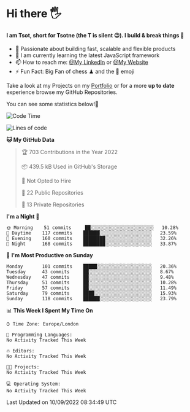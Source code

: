 # Hi there :raised_hand_with_fingers_splayed:
#### I am Tsot, short for Tsotne (the T is silent :wink:). I build & break things :space_invader:
- :telescope: Passionate about building fast, scalable and flexible products
- :seedling: I am currently learning the latest JavaScript framework 
- :mailbox: How to reach me: [@My LinkedIn](https://www.linkedin.com/in/tsotne-gvadzabia/) or [@My Website](https://tsotne.co.uk/contact)
- :zap: Fun Fact: Big Fan of chess ♟ and the 👾 emoji

Take a look at my Projects on my [Portfolio](https://tsotne.co.uk/) or for a more **up to date** experience browse my GitHub Repositories.

You can see some statistics below!:space_invader:
<!--START_SECTION:waka-->
![Code Time](http://img.shields.io/badge/Code%20Time-761%20hrs%202%20mins-blue)

![Lines of code](https://img.shields.io/badge/From%20Hello%20World%20I%27ve%20Written-625%20Thousand%20lines%20of%20code-blue)

**🐱 My GitHub Data** 

> 🏆 703 Contributions in the Year 2022
 > 
> 📦 439.5 kB Used in GitHub's Storage 
 > 
> 🚫 Not Opted to Hire
 > 
> 📜 22 Public Repositories 
 > 
> 🔑 13 Private Repositories  
 > 
**I'm a Night 🦉** 

```text
🌞 Morning    51 commits     ██░░░░░░░░░░░░░░░░░░░░░░░   10.28% 
🌆 Daytime    117 commits    ██████░░░░░░░░░░░░░░░░░░░   23.59% 
🌃 Evening    160 commits    ████████░░░░░░░░░░░░░░░░░   32.26% 
🌙 Night      168 commits    ████████░░░░░░░░░░░░░░░░░   33.87%

```
📅 **I'm Most Productive on Sunday** 

```text
Monday       101 commits    █████░░░░░░░░░░░░░░░░░░░░   20.36% 
Tuesday      43 commits     ██░░░░░░░░░░░░░░░░░░░░░░░   8.67% 
Wednesday    47 commits     ██░░░░░░░░░░░░░░░░░░░░░░░   9.48% 
Thursday     51 commits     ██░░░░░░░░░░░░░░░░░░░░░░░   10.28% 
Friday       57 commits     ██░░░░░░░░░░░░░░░░░░░░░░░   11.49% 
Saturday     79 commits     ████░░░░░░░░░░░░░░░░░░░░░   15.93% 
Sunday       118 commits    ██████░░░░░░░░░░░░░░░░░░░   23.79%

```


📊 **This Week I Spent My Time On** 

```text
⌚︎ Time Zone: Europe/London

💬 Programming Languages: 
No Activity Tracked This Week

🔥 Editors: 
No Activity Tracked This Week

🐱‍💻 Projects: 
No Activity Tracked This Week

💻 Operating System: 
No Activity Tracked This Week

```


 Last Updated on 10/09/2022 08:34:49 UTC
<!--END_SECTION:waka-->
